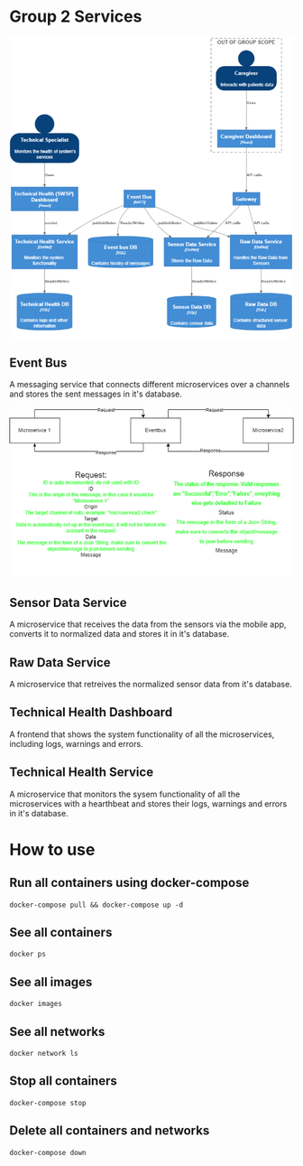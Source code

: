 # Group 2 Services

![Architecture diagram](https://github.com/FHICT-S6-RB10/SWSP-Group2/blob/main/images/C2.png?raw=true)

## Event Bus
A messaging service that connects different microservices over a channels and stores the sent messages in it's database.

![Eventbus](https://github.com/FHICT-S6-RB10/SWSP-Group2/blob/main/images/Eventbus.png?raw=true)

## Sensor Data Service
A microservice that receives the data from the sensors via the mobile app, converts it to normalized data and stores it in it's database.

## Raw Data Service
A microservice that retreives the normalized sensor data from it's database.

## Technical Health Dashboard
A frontend that shows the system functionality of all the microservices, including logs, warnings and errors.

## Technical Health Service
A microservice that monitors the sysem functionality of all the microservices with a hearthbeat and stores their logs, warnings and errors in it's database.

# How to use

## Run all containers using docker-compose
```
docker-compose pull && docker-compose up -d
```

## See all containers
```
docker ps
```

## See all images
```
docker images
```

## See all networks
```
docker network ls
```

## Stop all containers
```
docker-compose stop
```

## Delete all containers and networks
```
docker-compose down
```
